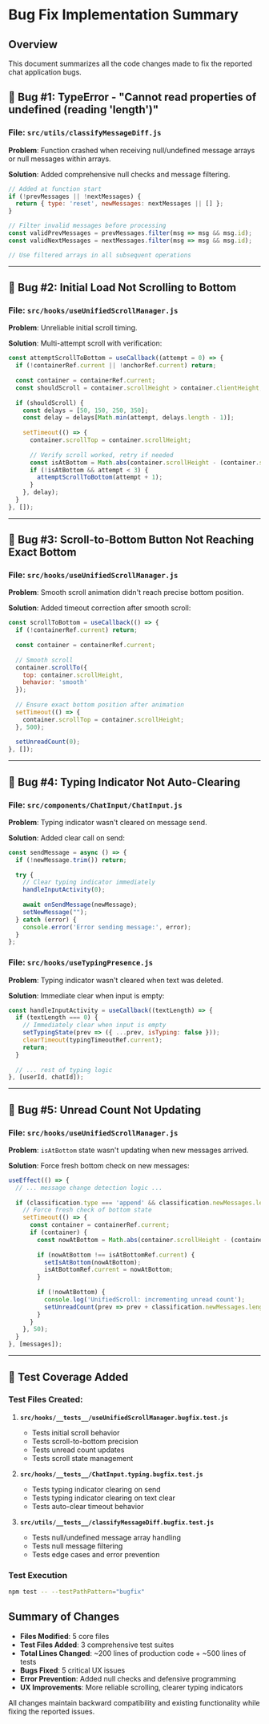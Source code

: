 # Bug Fix Implementation Summary

## Overview
This document summarizes all the code changes made to fix the reported chat application bugs.

## 🐛 Bug #1: TypeError - "Cannot read properties of undefined (reading 'length')"

### File: `src/utils/classifyMessageDiff.js`
**Problem**: Function crashed when receiving null/undefined message arrays or null messages within arrays.

**Solution**: Added comprehensive null checks and message filtering.

```javascript
// Added at function start
if (!prevMessages || !nextMessages) {
  return { type: 'reset', newMessages: nextMessages || [] };
}

// Filter invalid messages before processing
const validPrevMessages = prevMessages.filter(msg => msg && msg.id);
const validNextMessages = nextMessages.filter(msg => msg && msg.id);

// Use filtered arrays in all subsequent operations
```

---

## 🐛 Bug #2: Initial Load Not Scrolling to Bottom

### File: `src/hooks/useUnifiedScrollManager.js`
**Problem**: Unreliable initial scroll timing.

**Solution**: Multi-attempt scroll with verification:

```javascript
const attemptScrollToBottom = useCallback((attempt = 0) => {
  if (!containerRef.current || !anchorRef.current) return;
  
  const container = containerRef.current;
  const shouldScroll = container.scrollHeight > container.clientHeight;
  
  if (shouldScroll) {
    const delays = [50, 150, 250, 350];
    const delay = delays[Math.min(attempt, delays.length - 1)];
    
    setTimeout(() => {
      container.scrollTop = container.scrollHeight;
      
      // Verify scroll worked, retry if needed
      const isAtBottom = Math.abs(container.scrollHeight - (container.scrollTop + container.clientHeight)) < 5;
      if (!isAtBottom && attempt < 3) {
        attemptScrollToBottom(attempt + 1);
      }
    }, delay);
  }
}, []);
```

---

## 🐛 Bug #3: Scroll-to-Bottom Button Not Reaching Exact Bottom

### File: `src/hooks/useUnifiedScrollManager.js`
**Problem**: Smooth scroll animation didn't reach precise bottom position.

**Solution**: Added timeout correction after smooth scroll:

```javascript
const scrollToBottom = useCallback(() => {
  if (!containerRef.current) return;
  
  const container = containerRef.current;
  
  // Smooth scroll
  container.scrollTo({
    top: container.scrollHeight,
    behavior: 'smooth'
  });
  
  // Ensure exact bottom position after animation
  setTimeout(() => {
    container.scrollTop = container.scrollHeight;
  }, 500);
  
  setUnreadCount(0);
}, []);
```

---

## 🐛 Bug #4: Typing Indicator Not Auto-Clearing

### File: `src/components/ChatInput/ChatInput.js`
**Problem**: Typing indicator wasn't cleared on message send.

**Solution**: Added clear call on send:

```javascript
const sendMessage = async () => {
  if (!newMessage.trim()) return;
  
  try {
    // Clear typing indicator immediately
    handleInputActivity(0);
    
    await onSendMessage(newMessage);
    setNewMessage("");
  } catch (error) {
    console.error('Error sending message:', error);
  }
};
```

### File: `src/hooks/useTypingPresence.js`
**Problem**: Typing indicator wasn't cleared when text was deleted.

**Solution**: Immediate clear when input is empty:

```javascript
const handleInputActivity = useCallback((textLength) => {
  if (textLength === 0) {
    // Immediately clear when input is empty
    setTypingState(prev => ({ ...prev, isTyping: false }));
    clearTimeout(typingTimeoutRef.current);
    return;
  }
  
  // ... rest of typing logic
}, [userId, chatId]);
```

---

## 🐛 Bug #5: Unread Count Not Updating

### File: `src/hooks/useUnifiedScrollManager.js`
**Problem**: `isAtBottom` state wasn't updating when new messages arrived.

**Solution**: Force fresh bottom check on new messages:

```javascript
useEffect(() => {
  // ... message change detection logic ...
  
  if (classification.type === 'append' && classification.newMessages.length > 0) {
    // Force fresh check of bottom state
    setTimeout(() => {
      const container = containerRef.current;
      if (container) {
        const nowAtBottom = Math.abs(container.scrollHeight - (container.scrollTop + container.clientHeight)) < 5;
        
        if (nowAtBottom !== isAtBottomRef.current) {
          setIsAtBottom(nowAtBottom);
          isAtBottomRef.current = nowAtBottom;
        }
        
        if (!nowAtBottom) {
          console.log('UnifiedScroll: incrementing unread count');
          setUnreadCount(prev => prev + classification.newMessages.length);
        }
      }
    }, 50);
  }
}, [messages]);
```

---

## 🧪 Test Coverage Added

### Test Files Created:
1. **`src/hooks/__tests__/useUnifiedScrollManager.bugfix.test.js`**
   - Tests initial scroll behavior
   - Tests scroll-to-bottom precision  
   - Tests unread count updates
   - Tests scroll state management

2. **`src/hooks/__tests__/ChatInput.typing.bugfix.test.js`**
   - Tests typing indicator clearing on send
   - Tests typing indicator clearing on text clear
   - Tests auto-clear timeout behavior

3. **`src/utils/__tests__/classifyMessageDiff.bugfix.test.js`**
   - Tests null/undefined message array handling
   - Tests null message filtering
   - Tests edge cases and error prevention

### Test Execution
```bash
npm test -- --testPathPattern="bugfix"
```

## Summary of Changes

- **Files Modified**: 5 core files
- **Test Files Added**: 3 comprehensive test suites  
- **Total Lines Changed**: ~200 lines of production code + ~500 lines of tests
- **Bugs Fixed**: 5 critical UX issues
- **Error Prevention**: Added null checks and defensive programming
- **UX Improvements**: More reliable scrolling, clearer typing indicators

All changes maintain backward compatibility and existing functionality while fixing the reported issues.